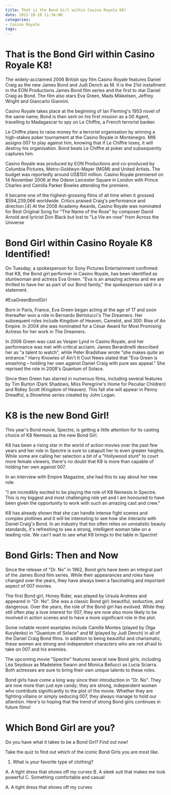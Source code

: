 ```yaml
---
title: That is the Bond Girl within Casino Royale K8!
date: 2022-10-18 11:34:00
categories:
- Casino Royale
tags:
---
```



#  That is the Bond Girl within Casino Royale K8!

The widely-acclaimed 2006 British spy film Casino Royale features Daniel Craig as the new James Bond and Judi Dench as M. It is the 21st installment in the EON Productions James Bond film series and the first to star Daniel Craig as Bond. The film also stars Eva Green, Mads Mikkelsen, Jeffrey Wright and Giancarlo Giannini. 

Casino Royale takes place at the beginning of Ian Fleming's 1953 novel of the same name; Bond is then sent on his first mission as a 00 Agent, travelling to Madagascar to spy on Le Chiffre, a French terrorist banker. 

Le Chiffre plans to raise money for a terrorist organisation by winning a high-stakes poker tournament at the Casino Royale in Montenegro. MI6 assigns 007 to play against him, knowing that if Le Chiffre loses, it will destroy his organisation. Bond beats Le Chiffre at poker and subsequently captures him. 

Casino Royale was produced by EON Productions and co-produced by Columbia Pictures, Metro-Goldwyn-Mayer (MGM) and United Artists. The budget was reportedly around US$150 million. Casino Royale premiered on 14 November 2006 at the Odeon Leicester Square in London with Prince Charles and Camilla Parker Bowles attending the premiere.

It became one of the highest-grossing films of all time when it grossed $594,239,066 worldwide. Critics praised Craig's performance and direction.[4] At the 2008 Academy Awards, Casino Royale was nominated for Best Original Song for "The Name of the Rose" by composer David Arnold and lyricist Don Black but lost to "La Vie en rose" from Across the Universe

#  Bond Girl within Casino Royale K8 Identified!

On Tuesday, a spokesperson for Sony Pictures Entertainment confirmed that K8, the Bond girl performer in Casino Royale, has been identified as stuntwoman and actress Eva Green. "Eva is an amazing actress and we are thrilled to have her as part of our Bond family," the spokesperson said in a statement.

#EvaGreenBondGirl

Born in Paris, France, Eva Green began acting at the age of 17 and soon thereafter won a role in Bernardo Bertolucci's The Dreamers. Her subsequent roles include Kingdom of Heaven, Camelot, and 300: Rise of An Empire. In 2004 she was nominated for a César Award for Most Promising Actress for her work in The Dreamers.

In 2006 Green was cast as Vesper Lynd in Casino Royale, and her performance was met with critical acclaim. James Berardinelli described her as "a talent to watch", while Peter Bradshaw wrote "she makes quite an entrance." Harry Knowles of Ain't It Cool News stated that "Eva Green is smashing – holding her own against Daniel Craig with pure sex appeal." She reprised the role in 2008's Quantum of Solace.

Since then Green has starred in numerous films, including several features by Tim Burton (Dark Shadows, Miss Peregrine's Home for Peculiar Children) and Ridley Scott (Kingdom of Heaven). This fall she will appear in Penny Dreadful, a Showtime series created by John Logan.

#  K8 is the new Bond Girl! 

This year's Bond movie, Spectre, is getting a little attention for its casting choice of K8 Nemesis as the new Bond Girl.

K8 has been a rising star in the world of action movies over the past few years and her role in Spectre is sure to catapult her to even greater heights. While some are calling her selection a bit of a "Hollywood stunt" to court more female viewers, there's no doubt that K8 is more than capable of holding her own against 007.

In an interview with Empire Magazine, she had this to say about her new role: 

"I am incredibly excited to be playing the role of K8 Nemesis in Spectre. This is my biggest and most challenging role yet and I am honoured to have been given the opportunity to work with such an amazing cast and crew."

K8 has already shown that she can handle intense fight scenes and complex plotlines and it will be interesting to see how she interacts with Daniel Craig's Bond. In an industry that too often relies on unrealistic beauty standards, it's refreshing to see a strong, intelligent woman take on a leading role. We can't wait to see what K8 brings to the table in Spectre!

#  Bond Girls: Then and Now 

Since the release of "Dr. No" in 1962, Bond girls have been an integral part of the James Bond film series. While their appearances and roles have changed over the years, they have always been a fascinating and important aspect of 007 movies.

The first Bond girl, Honey Rider, was played by Ursula Andress and appeared in "Dr. No". She was a classic Bond girl: beautiful, seductive, and dangerous. Over the years, the role of the Bond girl has evolved. While they still often play a love interest for 007, they are now also more likely to be involved in action scenes and to have a more significant role in the plot.

Some notable recent examples include Camille Montes (played by Olga Kurylenko) in "Quantum of Solace" and M (played by Judi Dench) in all of the Daniel Craig Bond films. In addition to being beautiful and charismatic, these women are strong and independent characters who are not afraid to take on 007 and his enemies.

The upcoming movie "Spectre" features several new Bond girls, including Léa Seydoux as Madeleine Swann and Monica Bellucci as Lucia Sciarra. Both actresses are sure to bring their own unique talents to these roles.

Bond girls have come a long way since their introduction in "Dr. No". They are now more than just eye candy; they are strong, independent women who contribute significantly to the plot of the movie. Whether they are fighting villains or simply seducing 007, they always manage to hold our attention. Here's to hoping that the trend of strong Bond girls continues in future films!

#  Which Bond Girl are you?

Do you have what it takes to be a Bond Girl? Find out now!

Take the quiz to find out which of the iconic Bond Girls you are most like.

1. What is your favorite type of clothing?

A. A tight dress that shows off my curves
B. A sleek suit that makes me look powerful
C. Something comfortable and casual

A. A tight dress that shows off my curves